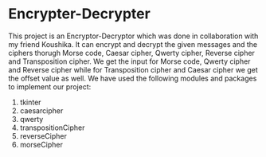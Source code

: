 # Encrypter-Decrypter

This project is an Encryptor-Decryptor which was done in collaboration with my friend Koushika. It can encrypt and decrypt the given messages and the ciphers thorugh Morse code, Caesar cipher, Qwerty cipher, Reverse cipher and Transposition cipher. We get the input for Morse code, Qwerty cipher and Reverse cipher while for Transposition cipher and Caesar cipher we get the offset value as well. We have used the following modules and packages to implement our project:

1. tkinter
2. caesarcipher
3. qwerty
4. transpositionCipher
5. reverseCipher
6. morseCipher
